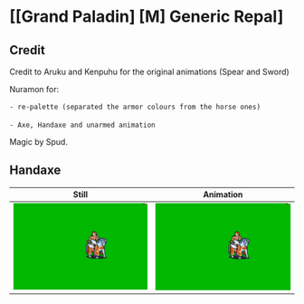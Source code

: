# [\[Grand Paladin\] \[M\] Generic Repal]

## Credit

Credit to Aruku and Kenpuhu for the original animations (Spear and Sword)

Nuramon for:

	- re-palette (separated the armor colours from the horse ones)
	
	- Axe, Handaxe and unarmed animation
	
Magic by Spud.
	
## Handaxe

| Still | Animation |
| :---: | :-------: |
| ![Handaxe still](./Handaxe_000.png) | ![Handaxe animation](./Handaxe.gif) |
